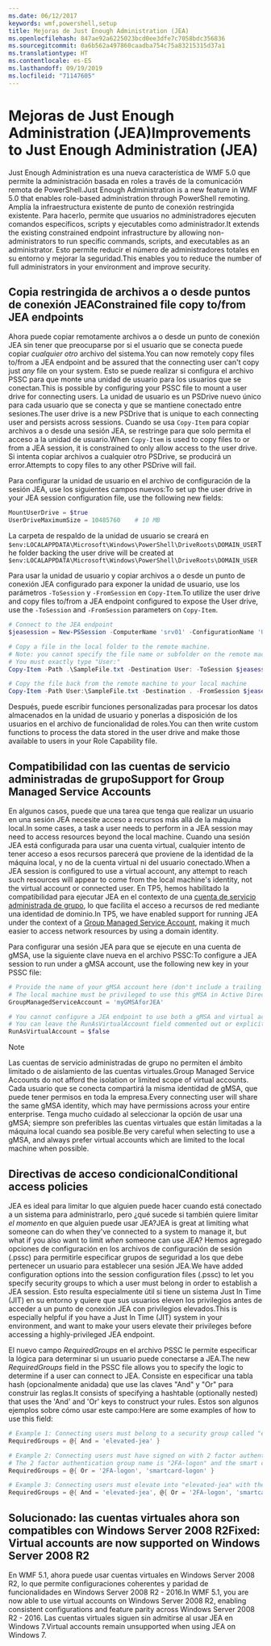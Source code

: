 ```yaml
---
ms.date: 06/12/2017
keywords: wmf,powershell,setup
title: Mejoras de Just Enough Administration (JEA)
ms.openlocfilehash: 847ae92a6225023bcd0ee3dfe7c7058bdc356836
ms.sourcegitcommit: 0a6b562a497860caadba754c75a83215315d37a1
ms.translationtype: HT
ms.contentlocale: es-ES
ms.lasthandoff: 09/19/2019
ms.locfileid: "71147605"
---
```

# <a name="improvements-to-just-enough-administration-jea"></a><span data-ttu-id="7459d-103">Mejoras de Just Enough Administration (JEA)</span><span class="sxs-lookup"><span data-stu-id="7459d-103">Improvements to Just Enough Administration (JEA)</span></span>

<span data-ttu-id="7459d-104">Just Enough Administration es una nueva característica de WMF 5.0 que permite la administración basada en roles a través de la comunicación remota de PowerShell.</span><span class="sxs-lookup"><span data-stu-id="7459d-104">Just Enough Administration is a new feature in WMF 5.0 that enables role-based administration through PowerShell remoting.</span></span> <span data-ttu-id="7459d-105">Amplía la infraestructura existente de punto de conexión restringida existente. Para hacerlo, permite que usuarios no administradores ejecuten comandos específicos, scripts y ejecutables como administrador.</span><span class="sxs-lookup"><span data-stu-id="7459d-105">It extends the existing constrained endpoint infrastructure by allowing non-administrators to run specific commands, scripts, and executables as an administrator.</span></span> <span data-ttu-id="7459d-106">Esto permite reducir el número de administradores totales en su entorno y mejorar la seguridad.</span><span class="sxs-lookup"><span data-stu-id="7459d-106">This enables you to reduce the number of full administrators in your environment and improve security.</span></span>

## <a name="constrained-file-copy-tofrom-jea-endpoints"></a><span data-ttu-id="7459d-107">Copia restringida de archivos a o desde puntos de conexión JEA</span><span class="sxs-lookup"><span data-stu-id="7459d-107">Constrained file copy to/from JEA endpoints</span></span>

<span data-ttu-id="7459d-108">Ahora puede copiar remotamente archivos a o desde un punto de conexión JEA sin tener que preocuparse por si el usuario que se conecta puede copiar *cualquier otro* archivo del sistema.</span><span class="sxs-lookup"><span data-stu-id="7459d-108">You can now remotely copy files to/from a JEA endpoint and be assured that the connecting user can't copy just *any* file on your system.</span></span> <span data-ttu-id="7459d-109">Esto se puede realizar si configura el archivo PSSC para que monte una unidad de usuario para los usuarios que se conectan.</span><span class="sxs-lookup"><span data-stu-id="7459d-109">This is possible by configuring your PSSC file to mount a user drive for connecting users.</span></span> <span data-ttu-id="7459d-110">La unidad de usuario es un PSDrive nuevo único para cada usuario que se conecta y que se mantiene conectado entre sesiones.</span><span class="sxs-lookup"><span data-stu-id="7459d-110">The user drive is a new PSDrive that is unique to each connecting user and persists across sessions.</span></span> <span data-ttu-id="7459d-111">Cuando se usa `Copy-Item` para copiar archivos a o desde una sesión JEA, se restringe para que solo permita el acceso a la unidad de usuario.</span><span class="sxs-lookup"><span data-stu-id="7459d-111">When `Copy-Item` is used to copy files to or from a JEA session, it is constrained to only allow access to the user drive.</span></span> <span data-ttu-id="7459d-112">Si intenta copiar archivos a cualquier otro PSDrive, se producirá un error.</span><span class="sxs-lookup"><span data-stu-id="7459d-112">Attempts to copy files to any other PSDrive will fail.</span></span>

<span data-ttu-id="7459d-113">Para configurar la unidad de usuario en el archivo de configuración de la sesión JEA, use los siguientes campos nuevos:</span><span class="sxs-lookup"><span data-stu-id="7459d-113">To set up the user drive in your JEA session configuration file, use the following new fields:</span></span>

```powershell
MountUserDrive = $true
UserDriveMaximumSize = 10485760    # 10 MB
```

<span data-ttu-id="7459d-114">La carpeta de respaldo de la unidad de usuario se creará en `$env:LOCALAPPDATA\Microsoft\Windows\PowerShell\DriveRoots\DOMAIN_USER`</span><span class="sxs-lookup"><span data-stu-id="7459d-114">The folder backing the user drive will be created at `$env:LOCALAPPDATA\Microsoft\Windows\PowerShell\DriveRoots\DOMAIN_USER`</span></span>

<span data-ttu-id="7459d-115">Para usar la unidad de usuario y copiar archivos a o desde un punto de conexión JEA configurado para exponer la unidad de usuario, use los parámetros `-ToSession` y `-FromSession` en `Copy-Item`.</span><span class="sxs-lookup"><span data-stu-id="7459d-115">To utilize the user drive and copy files to/from a JEA endpoint configured to expose the User drive, use the `-ToSession` and `-FromSession` parameters on `Copy-Item`.</span></span>

```powershell
# Connect to the JEA endpoint
$jeasession = New-PSSession -ComputerName 'srv01' -ConfigurationName 'UserDemo'

# Copy a file in the local folder to the remote machine.
# Note: you cannot specify the file name or subfolder on the remote machine.
# You must exactly type "User:"
Copy-Item -Path .\SampleFile.txt -Destination User: -ToSession $jeasession

# Copy the file back from the remote machine to your local machine
Copy-Item -Path User:\SampleFile.txt -Destination . -FromSession $jeasession
```

<span data-ttu-id="7459d-116">Después, puede escribir funciones personalizadas para procesar los datos almacenados en la unidad de usuario y ponerlas a disposición de los usuarios en el archivo de funcionalidad de roles.</span><span class="sxs-lookup"><span data-stu-id="7459d-116">You can then write custom functions to process the data stored in the user drive and make those available to users in your Role Capability file.</span></span>

## <a name="support-for-group-managed-service-accounts"></a><span data-ttu-id="7459d-117">Compatibilidad con las cuentas de servicio administradas de grupo</span><span class="sxs-lookup"><span data-stu-id="7459d-117">Support for Group Managed Service Accounts</span></span>

<span data-ttu-id="7459d-118">En algunos casos, puede que una tarea que tenga que realizar un usuario en una sesión JEA necesite acceso a recursos más allá de la máquina local.</span><span class="sxs-lookup"><span data-stu-id="7459d-118">In some cases, a task a user needs to perform in a JEA session may need to access resources beyond the local machine.</span></span> <span data-ttu-id="7459d-119">Cuando una sesión JEA está configurada para usar una cuenta virtual, cualquier intento de tener acceso a esos recursos parecerá que proviene de la identidad de la máquina local, y no de la cuenta virtual ni del usuario conectado.</span><span class="sxs-lookup"><span data-stu-id="7459d-119">When a JEA session is configured to use a virtual account, any attempt to reach such resources will appear to come from the local machine's identity, not the virtual account or connected user.</span></span> <span data-ttu-id="7459d-120">En TP5, hemos habilitado la compatibilidad para ejecutar JEA en el contexto de una [cuenta de servicio administrada de grupo](/previous-versions/windows/it-pro/windows-server-2012-R2-and-2012/jj128431\(v=ws.11\)), lo que facilita el acceso a recursos de red mediante una identidad de dominio.</span><span class="sxs-lookup"><span data-stu-id="7459d-120">In TP5, we have enabled support for running JEA under the context of a [Group Managed Service Account](/previous-versions/windows/it-pro/windows-server-2012-R2-and-2012/jj128431\(v=ws.11\)), making it much easier to access network resources by using a domain identity.</span></span>

<span data-ttu-id="7459d-121">Para configurar una sesión JEA para que se ejecute en una cuenta de gMSA, use la siguiente clave nueva en el archivo PSSC:</span><span class="sxs-lookup"><span data-stu-id="7459d-121">To configure a JEA session to run under a gMSA account, use the following new key in your PSSC file:</span></span>

```powershell
# Provide the name of your gMSA account here (don't include a trailing $)
# The local machine must be privileged to use this gMSA in Active Directory
GroupManagedServiceAccount = 'myGMSAforJEA'

# You cannot configure a JEA endpoint to use both a gMSA and virtual account
# You can leave the RunAsVirtualAccount field commented out or explicitly set it to false
RunAsVirtualAccount = $false
```

> [!NOTE]
> <span data-ttu-id="7459d-122">Las cuentas de servicio administradas de grupo no permiten el ámbito limitado o de aislamiento de las cuentas virtuales.</span><span class="sxs-lookup"><span data-stu-id="7459d-122">Group Managed Service Accounts do not afford the isolation or limited scope of virtual accounts.</span></span>
> <span data-ttu-id="7459d-123">Cada usuario que se conecta compartirá la misma identidad de gMSA, que puede tener permisos en toda la empresa.</span><span class="sxs-lookup"><span data-stu-id="7459d-123">Every connecting user will share the same gMSA identity, which may have permissions across your entire enterprise.</span></span> <span data-ttu-id="7459d-124">Tenga mucho cuidado al seleccionar la opción de usar una gMSA; siempre son preferibles las cuentas virtuales que están limitadas a la máquina local cuando sea posible.</span><span class="sxs-lookup"><span data-stu-id="7459d-124">Be very careful when selecting to use a gMSA, and always prefer virtual accounts which are limited to the local machine when possible.</span></span>

## <a name="conditional-access-policies"></a><span data-ttu-id="7459d-125">Directivas de acceso condicional</span><span class="sxs-lookup"><span data-stu-id="7459d-125">Conditional access policies</span></span>

<span data-ttu-id="7459d-126">JEA es ideal para limitar lo que alguien puede hacer cuando está conectado a un sistema para administrarlo, pero ¿qué sucede si también quiere limitar *el momento* en que alguien puede usar JEA?</span><span class="sxs-lookup"><span data-stu-id="7459d-126">JEA is great at limiting what someone can do when they've connected to a system to manage it, but what if you also want to limit *when* someone can use JEA?</span></span> <span data-ttu-id="7459d-127">Hemos agregado opciones de configuración en los archivos de configuración de sesión (.pssc) para permitirle especificar grupos de seguridad a los que debe pertenecer un usuario para establecer una sesión JEA.</span><span class="sxs-lookup"><span data-stu-id="7459d-127">We have added configuration options into the session configuration files (.pssc) to let you specify security groups to which a user must belong in order to establish a JEA session.</span></span> <span data-ttu-id="7459d-128">Esto resulta especialmente útil si tiene un sistema Just In Time (JIT) en su entorno y quiere que sus usuarios eleven los privilegios antes de acceder a un punto de conexión JEA con privilegios elevados.</span><span class="sxs-lookup"><span data-stu-id="7459d-128">This is especially helpful if you have a Just In Time (JIT) system in your environment, and want to make your users elevate their privileges before accessing a highly-privileged JEA endpoint.</span></span>

<span data-ttu-id="7459d-129">El nuevo campo *RequiredGroups* en el archivo PSSC le permite especificar la lógica para determinar si un usuario puede conectarse a JEA.</span><span class="sxs-lookup"><span data-stu-id="7459d-129">The new *RequiredGroups* field in the PSSC file allows you to specify the logic to determine if a user can connect to JEA.</span></span> <span data-ttu-id="7459d-130">Consiste en especificar una tabla hash (opcionalmente anidada) que use las claves "And" y "Or" para construir las reglas.</span><span class="sxs-lookup"><span data-stu-id="7459d-130">It consists of specifying a hashtable (optionally nested) that uses the 'And' and 'Or' keys to construct your rules.</span></span> <span data-ttu-id="7459d-131">Estos son algunos ejemplos sobre cómo usar este campo:</span><span class="sxs-lookup"><span data-stu-id="7459d-131">Here are some examples of how to use this field:</span></span>

```powershell
# Example 1: Connecting users must belong to a security group called "elevated-jea"
RequiredGroups = @{ And = 'elevated-jea' }

# Example 2: Connecting users must have signed on with 2 factor authentication or a smart card
# The 2 factor authentication group name is "2FA-logon" and the smart card group name is "smartcard-logon"
RequiredGroups = @{ Or = '2FA-logon', 'smartcard-logon' }

# Example 3: Connecting users must elevate into "elevated-jea" with their JIT system and have logged on with 2FA or a smart card
RequiredGroups = @{ And = 'elevated-jea', @{ Or = '2FA-logon', 'smartcard-logon' }}
```

## <a name="fixed-virtual-accounts-are-now-supported-on-windows-server-2008-r2"></a><span data-ttu-id="7459d-132">Solucionado: las cuentas virtuales ahora son compatibles con Windows Server 2008 R2</span><span class="sxs-lookup"><span data-stu-id="7459d-132">Fixed: Virtual accounts are now supported on Windows Server 2008 R2</span></span>

<span data-ttu-id="7459d-133">En WMF 5.1, ahora puede usar cuentas virtuales en Windows Server 2008 R2, lo que permite configuraciones coherentes y paridad de funcionalidades en Windows Server 2008 R2 - 2016.</span><span class="sxs-lookup"><span data-stu-id="7459d-133">In WMF 5.1, you are now able to use virtual accounts on Windows Server 2008 R2, enabling consistent configurations and feature parity across Windows Server 2008 R2 - 2016.</span></span> <span data-ttu-id="7459d-134">Las cuentas virtuales siguen sin admitirse al usar JEA en Windows 7.</span><span class="sxs-lookup"><span data-stu-id="7459d-134">Virtual accounts remain unsupported when using JEA on Windows 7.</span></span>